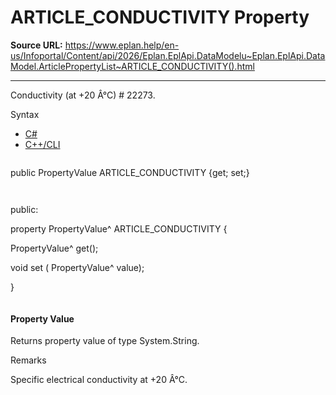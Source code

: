 # ARTICLE_CONDUCTIVITY Property

**Source URL:** https://www.eplan.help/en-us/Infoportal/Content/api/2026/Eplan.EplApi.DataModelu~Eplan.EplApi.DataModel.ArticlePropertyList~ARTICLE_CONDUCTIVITY().html

---

Conductivity (at +20 Â°C) # 22273.

Syntax

- [C#](#i-syntax-CS)
- [C++/CLI](#i-syntax-CPP2005)

```
```
public PropertyValue ARTICLE_CONDUCTIVITY {get; set;}
```
```

```
```
public:

property PropertyValue^ ARTICLE_CONDUCTIVITY {

   PropertyValue^ get();

   void set (    PropertyValue^ value);

}
```
```

#### Property Value

Returns property value of type System.String.

Remarks

Specific electrical conductivity at +20 Â°C.
